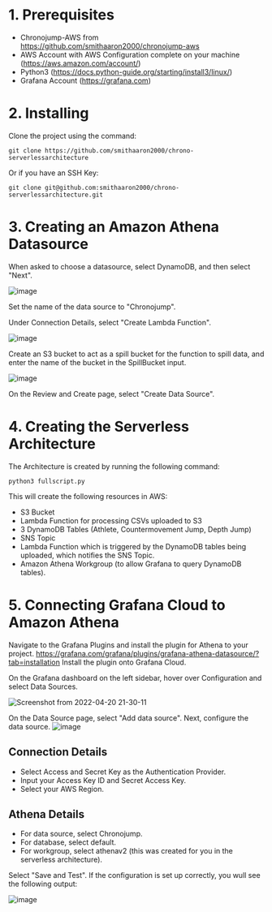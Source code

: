# 1. Prerequisites

* Chronojump-AWS from https://github.com/smithaaron2000/chronojump-aws
* AWS Account with AWS Configuration complete on your machine (https://aws.amazon.com/account/)
* Python3 (https://docs.python-guide.org/starting/install3/linux/)
* Grafana Account (https://grafana.com)

# 2. Installing

Clone the project using the command:

```
git clone https://github.com/smithaaron2000/chrono-serverlessarchitecture
```
Or if you have an SSH Key:
```
git clone git@github.com:smithaaron2000/chrono-serverlessarchitecture.git
```

# 3. Creating an Amazon Athena Datasource

When asked to choose a datasource, select DynamoDB, and then select "Next".

![image](https://user-images.githubusercontent.com/43610720/164291749-55bc828e-9412-47e5-aa02-8ec2cc3c7a12.png)

Set the name of the data source to "Chronojump".

Under Connection Details, select "Create Lambda Function".

![image](https://user-images.githubusercontent.com/43610720/164292055-1a544266-07b9-4f90-96cd-e35c723ac446.png)

Create an S3 bucket to act as a spill bucket for the function to spill data, and enter the name of the bucket in the SpillBucket input.

![image](https://user-images.githubusercontent.com/43610720/164292248-3f6db40c-0121-4a21-a5aa-ca4d914e3be8.png)

On the Review and Create page, select "Create Data Source".

# 4. Creating the Serverless Architecture

The Architecture is created by running the following command:
```
python3 fullscript.py
```

This will create the following resources in AWS:
* S3 Bucket
* Lambda Function for processing CSVs uploaded to S3
* 3 DynamoDB Tables (Athlete, Countermovement Jump, Depth Jump)
* SNS Topic
* Lambda Function which is triggered by the DynamoDB tables being uploaded, which notifies the SNS Topic.
* Amazon Athena Workgroup (to allow Grafana to query DynamoDB tables).

# 5. Connecting Grafana Cloud to Amazon Athena
Navigate to the Grafana Plugins and install the plugin for Athena to your project.
https://grafana.com/grafana/plugins/grafana-athena-datasource/?tab=installation
Install the plugin onto Grafana Cloud.

On the Grafana dashboard on the left sidebar, hover over Configuration and select Data Sources.

![Screenshot from 2022-04-20 21-30-11](https://user-images.githubusercontent.com/43610720/164308455-c1accb43-4370-4dbe-9352-a94341463a3a.png)

On the Data Source page, select "Add data source".
Next, configure the data source.
![image](https://user-images.githubusercontent.com/43610720/164309387-f24169ef-3060-46e8-a227-fa5c92b4c848.png)

## Connection Details
* Select Access and Secret Key as the Authentication Provider.
* Input your Access Key ID and Secret Access Key.
* Select your AWS Region.

## Athena Details
* For data source, select Chronojump.
* For database, select default.
* For workgroup, select athenav2 (this was created for you in the serverless architecture).

Select "Save and Test". If the configuration is set up correctly, you wull see the following output:

![image](https://user-images.githubusercontent.com/43610720/164310614-813ed8c9-a82f-41ef-be3f-1ff4a1552cf2.png)
